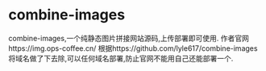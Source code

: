 # combine-images
combine-images,一个纯静态图片拼接网站源码,上传部署即可使用.
作者官网https://img.ops-coffee.cn/
根据https://github.com/lyle617/combine-images 将域名做了下去除,可以任何域名部署,防止官网不能用自己还能部署一个.

